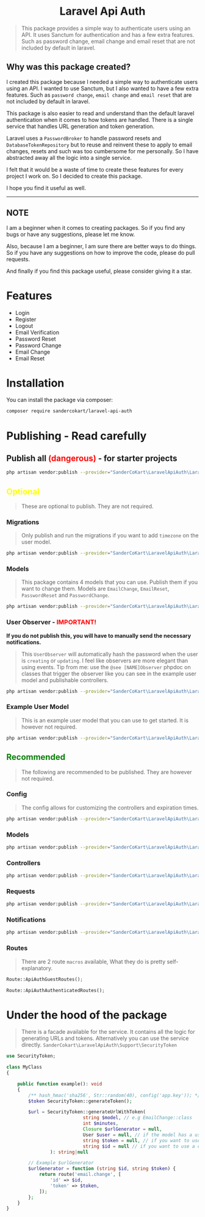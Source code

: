 <h1 style="text-align: center">Laravel Api Auth</h1>

> This package provides a simple way to authenticate users using an API. It uses Sanctum for authentication and has a few extra features.
Such as password change, email change and email reset that are not included by default in laravel.

## Why was this package created?
I created this package because I needed a simple way to authenticate users using an API. I wanted to use Sanctum, but I also wanted to have a few extra features.
Such as `password change`, `email change` and `email reset` that are not included by default in laravel.

This package is also easier to read and understand than the default laravel authentication when it comes
to how tokens are handled. There is a single service that handles URL generation and token generation.

Laravel uses a `PasswordBroker` to handle password resets and `DatabaseTokenRepository` but to reuse and reinvent these to apply
to email changes, resets and such was too cumbersome for me personally. So I have abstracted away all the logic into a single service.

I felt that it would be a waste of time to create these features for every project I work on.
So I decided to create this package.

I hope you find it useful as well.

<hr/>

## NOTE

I am a beginner when it comes to creating packages. So if you find any bugs or have any suggestions, please let me know.

Also, because I am a beginner, I am sure there are better ways to do things. So if you have any suggestions on how to improve the code, please do pull requests.

And finally if you find this package useful, please consider giving it a star.

# Features

-   Login
-   Register
-   Logout
-   Email Verification
-   Password Reset
-   Password Change
-   Email Change
-   Email Reset

# Installation

You can install the package via composer:

```bash
composer require sandercokart/laravel-api-auth
```

# Publishing - Read carefully

## Publish all <span style="color: red">(dangerous)</span> - for starter projects
```bash
php artisan vendor:publish --provider="SanderCoKart\LaravelApiAuth\LaravelApiAuthServiceProvider"
```

## <span style="color: yellow">Optional</span>
> These are optional to publish. They are not required.

### Migrations
> Only publish and run the migrations if you want to add `timezone` on the user model.

```bash
php artisan vendor:publish --provider="SanderCoKart\LaravelApiAuth\LaravelApiAuthServiceProvider" --tag="api-auth-migrations"
```

### Models
> This package contains 4 models that you can use. Publish them if you want to change them.
Models are `EmailChange`, `EmailReset`, `PasswordReset` and `PasswordChange`.
```bash
php artisan vendor:publish --provider="SanderCoKart\LaravelApiAuth\LaravelApiAuthServiceProvider" --tag="api-auth-models"
```

### User Observer - <span style="color: red">IMPORTANT!</span>
<strong>If you do not publish this, you will have to manually send the necessary notifications.</strong>

> This `UserObserver` will automatically hash the password when the user is `creating` or `updating`.
I feel like observers are more elegant than using events. Tip from me: use the `@see [NAME]Observer` phpdoc on classes that trigger the observer
like you can see in the example user model and publishable controllers.
```bash
php artisan vendor:publish --provider="SanderCoKart\LaravelApiAuth\LaravelApiAuthServiceProvider" --tag="api-auth-user-observer"
```

### Example User Model
> This is an example user model that you can use to get started. It is however not required.
```bash
php artisan vendor:publish --provider="SanderCoKart\LaravelApiAuth\LaravelApiAuthServiceProvider" --tag="api-auth-example-user"
```

##  <span style="color: green">Recommended</span>
> The following are recommended to be published. They are however not required.

### Config
> The config allows for customizing the controllers and expiration times.

```bash
php artisan vendor:publish --provider="SanderCoKart\LaravelApiAuth\LaravelApiAuthServiceProvider" --tag="api-auth-config"
```

### Models
```bash
php artisan vendor:publish --provider="SanderCoKart\LaravelApiAuth\LaravelApiAuthServiceProvider" --tag="api-auth-models"
```

### Controllers
```bash
php artisan vendor:publish --provider="SanderCoKart\LaravelApiAuth\LaravelApiAuthServiceProvider" --tag="api-auth-controllers"
```

### Requests
```bash
php artisan vendor:publish --provider="SanderCoKart\LaravelApiAuth\LaravelApiAuthServiceProvider" --tag="api-auth-requests"
```

### Notifications
```bash
php artisan vendor:publish --provider="SanderCoKart\LaravelApiAuth\LaravelApiAuthServiceProvider" --tag="api-auth-notifications"
```

### Routes

> There are 2 route `macros` available, What they do is pretty self-explanatory.

```php
Route::ApiAuthGuestRoutes();

Route::ApiAuthAuthenticatedRoutes();
```

# Under the hood of the package

> There is a facade available for the service.
It contains all the logic for generating URLs and tokens.
Alternatively you can use the service directly. `SanderCokart\LaravelApiAuth\Support\SecurityToken`

```php
use SecurityToken;

class MyClass
{

    public function example(): void
    {
        /** hash_hmac('sha256', Str::random(40), config('app.key')); */
        $token SecurityToken::generateToken();

        $url = SecurityToken::generateUrlWithToken(
                            string $model, // e.g EmailChange::class
                            int $minutes,
                            Closure $urlGenerator = null,
                            User $user = null, // if the model has a user_id column
                            string $token = null, // if you want to use a custom token
                            string $id = null // if you want to use a custom id, can be omitted if the model has an id column
                ): string|null

        // Example $urlGenerator
        $urlGenerator = function (string $id, string $token) {
            return route('email.change', [
                'id' => $id,
                'token' => $token,
            ]);
        };
    }
}
```
